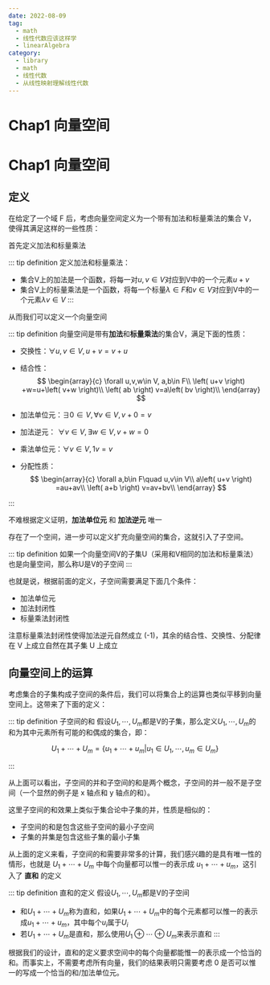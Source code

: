 ```yaml
---
date: 2022-08-09
tag:
  - math
  - 线性代数应该这样学
  - linearAlgebra
category:
  - library
  - math
  - 线性代数
  - 从线性映射理解线性代数
---
```


# Chap1 向量空间

# Chap1 向量空间


## 定义

在给定了一个域 F 后，考虑向量空间定义为一个带有加法和标量乘法的集合 V，使得其满足这样的一些性质：

首先定义加法和标量乘法

::: tip definition
定义加法和标量乘法：
- 集合V上的加法是一个函数，将每一对$u,v \in V$对应到V中的一个元素$u+v$
- 集合V上的标量乘法是一个函数，将每一个标量$\lambda \in F$和$v \in V$对应到V中的一个元素$\lambda v \in V$
:::


从而我们可以定义一个向量空间

::: tip definition
向量空间是带有**加法**和**标量乘法**的集合V，满足下面的性质：
- 交换性：$\forall u,v \in V, u+v=v+u$
- 结合性：
$$
\begin{array}{c}
	\forall u,v,w\in V, a,b\in F\\
	\left( u+v \right) +w=u+\left( v+w \right)\\
	\left( ab \right) v=a\left( bv \right)\\
\end{array}
$$

- 加法单位元：$\exists 0\in V, \forall v\in V, v+0=v$
- 加法逆元：$\,\,\forall v\in V,\exists w\in V, v+w=0$
- 乘法单位元：$\forall v\in V, 1v=v$
- 分配性质：
$$
\begin{array}{c}
	\forall a,b\in F\quad u,v\in V\\
	a\left( u+v \right) =au+av\\
	\left( a+b \right) v=av+bv\\
\end{array}
$$

:::


不难根据定义证明，**加法单位元** 和 **加法逆元** 唯一

存在了一个空间，进一步可以定义扩充向量空间的集合，这就引入了子空间。

::: tip definition
如果一个向量空间V的子集U（采用和V相同的加法和标量乘法）也是向量空间，那么称U是V的子空间
:::


也就是说，根据前面的定义，子空间需要满足下面几个条件：
- 加法单位元
- 加法封闭性
- 标量乘法封闭性

注意标量乘法封闭性使得加法逆元自然成立 (-1)，其余的结合性、交换性、分配律在 V 上成立自然在其子集 U 上成立

## 向量空间上的运算

考虑集合的子集构成子空间的条件后，我们可以将集合上的运算也类似平移到向量空间上。这带来了下面的定义：

::: tip definition
子空间的和
假设$U_1,\cdots ,U_m$都是V的子集，那么定义$U_1,\cdots ,U_m$的和为其中元素所有可能的和偶成的集合，即：

$$
U_1+\cdots +U_m=\left\{ u_1+\cdots +u_m|u_1\in U_1,\cdots ,u_m\in U_m \right\} 
$$

:::


从上面可以看出，子空间的并和子空间的和是两个概念，子空间的并一般不是子空间（一个显然的例子是 x 轴点和 y 轴点的和）。

这里子空间的和效果上类似于集合论中子集的并，性质是相似的：
- 子空间的和是包含这些子空间的最小子空间
- 子集的并集是包含这些子集的最小子集

从上面的定义来看，子空间的和需要非常多的计算，我们感兴趣的是具有唯一性的情形，也就是 $U_1+\cdots +U_m$ 中每个向量都可以惟一的表示成 $u_1+\cdots +u_m$，这引入了 **直和** 的定义

::: tip definition
直和的定义
假设$U_1,\cdots,U_m$都是V的子空间
- 和$U_1+\cdots +U_m$称为直和，如果$U_1+\cdots +U_m$中的每个元素都可以惟一的表示成$u_1+\cdots +u_m$，其中每个$u_i$属于$U_i$
- 若$U_1+\cdots +U_m$是直和，那么使用$U_1\oplus \cdots \oplus U_m$来表示直和
:::


根据我们的设计，直和的定义要求空间中的每个向量都能惟一的表示成一个恰当的和。而事实上，不需要考虑所有向量，我们的结果表明只需要考虑 0 是否可以惟一的写成一个恰当的和/加法单位元。
